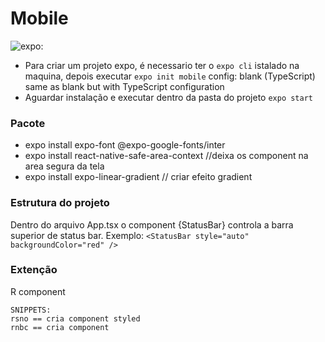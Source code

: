 # Mobile
![expo](https://docs.expo.dev/):
- Para criar um projeto expo, é necessario ter o `expo cli` istalado na maquina, depois executar `expo init mobile`
config: blank (TypeScript) same as blank but with TypeScript configuration
- Aguardar instalação e executar dentro da pasta do projeto `expo start`

### Pacote
- expo install expo-font @expo-google-fonts/inter
- expo install react-native-safe-area-context //deixa os component na area segura da tela
- expo install expo-linear-gradient // criar efeito gradient

### Estrutura do projeto
Dentro do arquivo App.tsx o component {StatusBar} controla a barra superior de status bar.
Exemplo: `<StatusBar style="auto" backgroundColor="red" />`

### Extenção
R component
```
SNIPPETS:
rsno == cria component styled
rnbc == cria component

```